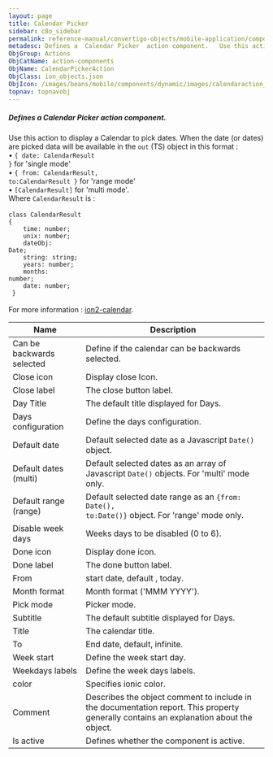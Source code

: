 ```yaml
---
layout: page
title: Calendar Picker
sidebar: c8o_sidebar
permalink: reference-manual/convertigo-objects/mobile-application/components/action-components/calendar-picker/
metadesc: Defines a  Calendar Picker  action component.   Use this action to display a Calendar to pick dates. When the date (or dates) are picked data will be 
ObjGroup: Actions
ObjCatName: action-components
ObjName: CalendarPickerAction
ObjClass: ion_objects.json
ObjIcon: /images/beans/mobile/components/dynamic/images/calendaraction_color_32x32.png
topnav: topnavobj
---
```

##### Defines a <i>Calendar Picker</i> action component. <br/>

 Use this action to display a Calendar to pick dates. When the date (or dates) are picked data will be available in the <code>out</code> (TS) object in this format :<br/>
 • <code>{ date: CalendarResult }</code> for 'single mode'<br/>
 • <code>{ from: CalendarResult, to:CalendarResult  }</code> for 'range mode'<br/>
 • <code>[CalendarResult]</code> for 'multi mode'.<br/>
Where <code>CalendarResult</code> is :<br/>
<br/>
<code>class CalendarResult {<br/>
&nbsp;&nbsp;&nbsp;time: number;<br/>
&nbsp;&nbsp;&nbsp;unix: number;<br/>
&nbsp;&nbsp;&nbsp;dateObj: Date;<br/>
&nbsp;&nbsp;&nbsp;string: string;<br/>
&nbsp;&nbsp;&nbsp;years: number;<br/>
&nbsp;&nbsp;&nbsp;months: number;<br/>
&nbsp;&nbsp;&nbsp;date: number;<br/>
}</code><br/>
<br/>
For more information : <a target='_blank' href='https://github.com/hsuanxyz/ion2-calendar'>ion2-calendar</a>.

Name | Description 
--- | ---
Can be backwards selected | Define if the calendar can be backwards selected.
Close icon | Display close Icon.
Close label | The close button label.
Day Title | The default title displayed for Days.
Days configuration | Define the days configuration.
Default date | Default selected date as a Javascript <code>Date()</code> object.
Default dates (multi) | Default selected dates as an array of Javascript <code>Date()</code> objects. For 'multi' mode only.
Default range (range) | Default selected date range as an <code>{from: Date(), to:Date()}</code> object. For 'range' mode only.
Disable week days | Weeks days to be disabled (0 to 6).
Done icon | Display done icon.
Done label | The done button label.
From | start date, default , today.
Month format | Month format ('MMM YYYY').
Pick mode | Picker mode.
Subtitle | The default  subtitle displayed for Days.
Title | The calendar title.
To | End date, default, infinite.
Week start | Define the week start day.
Weekdays labels | Define the week days labels.
color | Specifies ionic color.
Comment | Describes the object comment to include in the documentation report.  This property generally contains an explanation about the object. 
Is active | Defines whether the component is active. 

